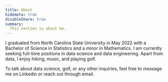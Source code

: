 ```yaml
---
title: About
hidemeta: true
disableShare: true
summary:
  This section is about me.
---
```


I graduated from North Carolina State University in May 2022 with a Bachelor of Science in Statistics and a minor in Mathematics. 
I am currently seeking full-time positions in data science and data engineering. Apart from data, I enjoy hiking, music, and playing golf. 

To talk about data science, golf, or any other inquiries, feel free to message me on Linkedin or reach out through email.